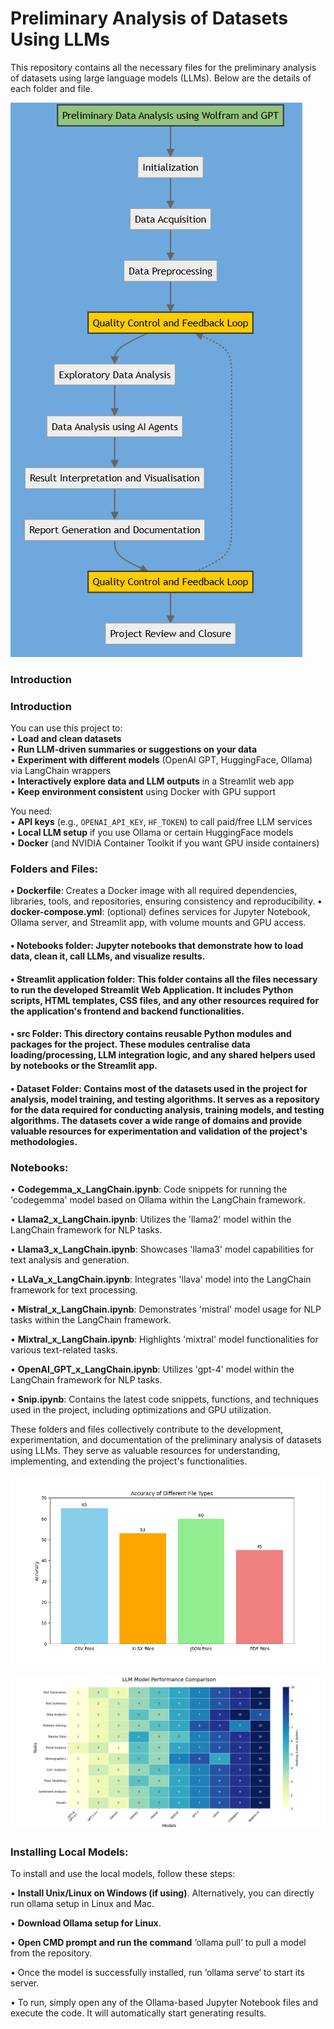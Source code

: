 # Preliminary Analysis of Datasets Using LLMs

This repository contains all the necessary files for the preliminary analysis of datasets using large language models (LLMs). 
Below are the details of each folder and file.

![Flow Chart](https://github.com/Vibhu249/-Preliminary-Analysis-of-Datasets-Using-LLMs/blob/main/FlowChart.png)

### Introduction

### Introduction

You can use this project to:  
• **Load and clean datasets**  
• **Run LLM-driven summaries or suggestions on your data**  
• **Experiment with different models** (OpenAI GPT, HuggingFace, Ollama) via LangChain wrappers  
• **Interactively explore data and LLM outputs** in a Streamlit web app  
• **Keep environment consistent** using Docker with GPU support  

You need:  
• **API keys** (e.g., `OPENAI_API_KEY`, `HF_TOKEN`) to call paid/free LLM services  
• **Local LLM setup** if you use Ollama or certain HuggingFace models  
• **Docker** (and NVIDIA Container Toolkit if you want GPU inside containers)


### Folders and Files:
**• Dockerfile**: Creates a Docker image with all required dependencies, libraries, tools, and repositories, ensuring consistency and reproducibility.
**• docker-compose.yml**: (optional) defines services for Jupyter Notebook, Ollama server, and Streamlit app, with volume mounts and GPU access.
#### • Notebooks folder: Jupyter notebooks that demonstrate how to load data, clean it, call LLMs, and visualize results.
#### • Streamlit application folder: This folder contains all the files necessary to run the developed Streamlit Web Application. It includes Python scripts, HTML templates, CSS files, and any other resources required for the application's frontend and backend functionalities.
#### • src Folder: This directory contains reusable Python modules and packages for the project. These modules centralise data loading/processing, LLM integration logic, and any shared helpers used by notebooks or the Streamlit app.
#### • Dataset Folder: Contains most of the datasets used in the project for analysis, model training, and testing algorithms. It serves as a repository for the data required for conducting analysis, training models, and testing algorithms. The datasets cover a wide range of domains and provide valuable resources for experimentation and validation of the project's methodologies.

### Notebooks:
• **Codegemma_x_LangChain.ipynb**: Code snippets for running the 'codegemma' model based on Ollama within the LangChain framework.

• **Llama2_x_LangChain.ipynb**: Utilizes the 'llama2' model within the LangChain framework for NLP tasks.

• **Llama3_x_LangChain.ipynb**: Showcases 'llama3' model capabilities for text analysis and generation.

• **LLaVa_x_LangChain.ipynb**: Integrates 'llava' model into the LangChain framework for text processing.

• **Mistral_x_LangChain.ipynb**: Demonstrates 'mistral' model usage for NLP tasks within the LangChain framework.

• **Mixtral_x_LangChain.ipynb**: Highlights 'mixtral' model functionalities for various text-related tasks.

• **OpenAI_GPT_x_LangChain.ipynb**: Utilizes 'gpt-4' model within the LangChain framework for NLP tasks.

• **Snip.ipynb**: Contains the latest code snippets, functions, and techniques used in the project, including optimizations and GPU utilization.

These folders and files collectively contribute to the development, experimentation, and documentation of the preliminary analysis of datasets using LLMs. 
They serve as valuable resources for understanding, implementing, and extending the project's functionalities.

![File Formats](https://raw.githubusercontent.com/Vibhu249/-Preliminary-Analysis-of-Datasets-Using-LLMs/main/Fileformats.png)


![Performance Heatmap](https://raw.githubusercontent.com/Vibhu249/-Preliminary-Analysis-of-Datasets-Using-LLMs/main/Performance_heatmap.png)


### Installing Local Models:
To install and use the local models, follow these steps:

• **Install Unix/Linux on Windows (if using)**. Alternatively, you can directly run ollama setup in Linux and Mac.

• **Download Ollama setup for Linux**.

• **Open CMD prompt and run the command** ‘ollama pull’ to pull a model from the repository.

• Once the model is successfully installed, run ‘ollama serve’ to start its server.

• To run, simply open any of the Ollama-based Jupyter Notebook files and execute the code. It will automatically start generating results.

